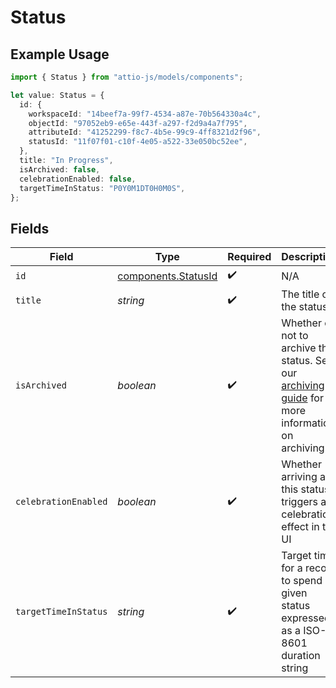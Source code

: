 # Status

## Example Usage

```typescript
import { Status } from "attio-js/models/components";

let value: Status = {
  id: {
    workspaceId: "14beef7a-99f7-4534-a87e-70b564330a4c",
    objectId: "97052eb9-e65e-443f-a297-f2d9a4a7f795",
    attributeId: "41252299-f8c7-4b5e-99c9-4ff8321d2f96",
    statusId: "11f07f01-c10f-4e05-a522-33e050bc52ee",
  },
  title: "In Progress",
  isArchived: false,
  celebrationEnabled: false,
  targetTimeInStatus: "P0Y0M1DT0H0M0S",
};
```

## Fields

| Field                                                                                                                           | Type                                                                                                                            | Required                                                                                                                        | Description                                                                                                                     | Example                                                                                                                         |
| ------------------------------------------------------------------------------------------------------------------------------- | ------------------------------------------------------------------------------------------------------------------------------- | ------------------------------------------------------------------------------------------------------------------------------- | ------------------------------------------------------------------------------------------------------------------------------- | ------------------------------------------------------------------------------------------------------------------------------- |
| `id`                                                                                                                            | [components.StatusId](../../models/components/statusid.md)                                                                      | :heavy_check_mark:                                                                                                              | N/A                                                                                                                             |                                                                                                                                 |
| `title`                                                                                                                         | *string*                                                                                                                        | :heavy_check_mark:                                                                                                              | The title of the status                                                                                                         | In Progress                                                                                                                     |
| `isArchived`                                                                                                                    | *boolean*                                                                                                                       | :heavy_check_mark:                                                                                                              | Whether or not to archive the status. See our [archiving guide](/docs/archiving-vs-deleting) for more information on archiving. | false                                                                                                                           |
| `celebrationEnabled`                                                                                                            | *boolean*                                                                                                                       | :heavy_check_mark:                                                                                                              | Whether arriving at this status triggers a celebration effect in the UI                                                         | false                                                                                                                           |
| `targetTimeInStatus`                                                                                                            | *string*                                                                                                                        | :heavy_check_mark:                                                                                                              | Target time for a record to spend in given status expressed as a ISO-8601 duration string                                       | P0Y0M1DT0H0M0S                                                                                                                  |
